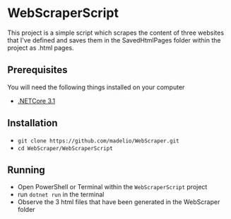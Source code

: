 ﻿# WebScraperScript

This project is a simple script which scrapes the content of three websites that I've defined and saves them in the SavedHtmlPages folder within the project as .html pages. 

## Prerequisites
You will need the following things installed on your computer
* [.NETCore 3.1](https://dotnet.microsoft.com/download)

## Installation

* `git clone https://github.com/madelio/WebScraper.git`
* `cd WebScraper/WebScraperScript`

## Running 

* Open PowerShell or Terminal within the `WebScraperScript` project
* run `dotnet run` in the terminal
* Observe the 3 html files that have been generated in the WebScraper folder